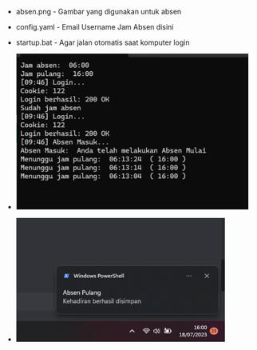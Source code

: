 - absen.png - Gambar yang digunakan untuk absen
- config.yaml - Email Username Jam Absen disini
- startup.bat - Agar jalan otomatis saat komputer login


- ![Alt text](image-1.png)
- ![Alt text](image.png)